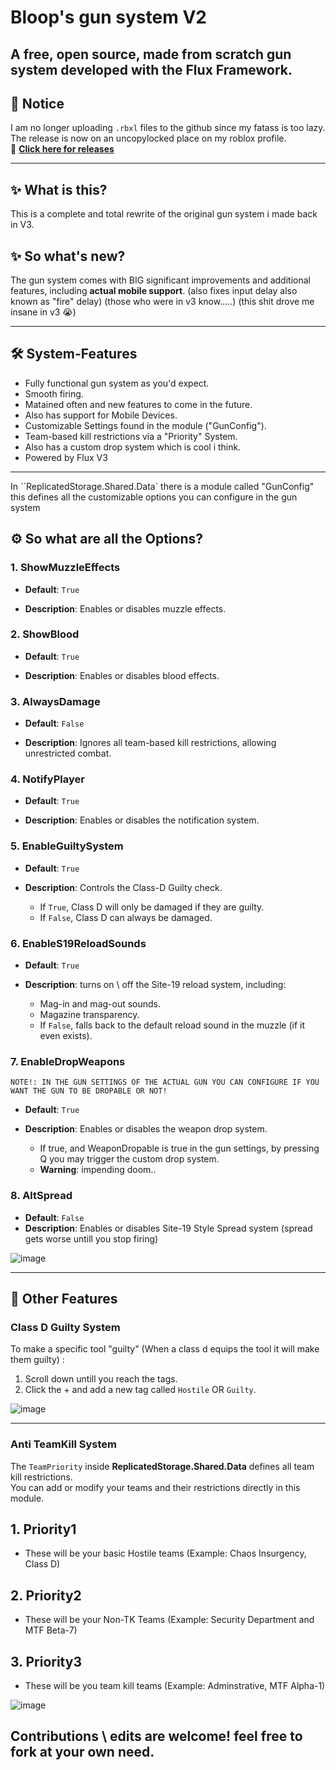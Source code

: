 # Bloop's gun system V2

## A free, open source, made from scratch gun system developed with the Flux Framework.

## 🚨 Notice
I am no longer uploading `.rbxl` files to the github since my fatass is too lazy. The release is now on an uncopylocked place on my roblox profile.  
🔗 **[Click here for releases](https://www.roblox.com/games/95481417748754/new-gun-system-test)**  

---

## ✨ What is this?
This is a complete and total rewrite of the original gun system i made back in V3.

## ✨ So what's new?
The gun system comes with BIG significant improvements and additional features, including **actual mobile support**. (also fixes input delay also known as "fire" delay) (those who were in v3 know.....) (this shit drove me insane in v3 😭)

---

## 🛠️ System-Features

- Fully functional gun system as you'd expect.
- Smooth firing.
- Matained often and new features to come in the future.
- Also has support for Mobile Devices.  
- Customizable Settings found in the module ("GunConfig").  
- Team-based kill restrictions via a "Priority" System.
- Also has a custom drop system which is cool i think.
- Powered by Flux V3

---
In ``ReplicatedStorage.Shared.Data` there is a module called "GunConfig" this defines all the customizable options you can configure in the gun system

## ⚙️ So what are all the Options?

### 1. **ShowMuzzleEffects**  
- **Default**: `True`
  
- **Description**: Enables or disables muzzle effects.  

### 2. **ShowBlood**  
- **Default**: `True`
  
- **Description**: Enables or disables blood effects.  

### 3. **AlwaysDamage**  
- **Default**: `False`
  
- **Description**: Ignores all team-based kill restrictions, allowing unrestricted combat.  

### 4. **NotifyPlayer**  
- **Default**: `True`
  
- **Description**: Enables or disables the notification system.  

### 5. **EnableGuiltySystem**  
- **Default**: `True`

- **Description**: Controls the Class-D Guilty check.
  
  - If `True`, Class D will only be damaged if they are guilty.  
  - If `False`, Class D can always be damaged.  

### 6. **EnableS19ReloadSounds**  
- **Default**: `True`
  
- **Description**: turns on \ off the Site-19 reload system, including:
  - Mag-in and mag-out sounds.  
  - Magazine transparency.  
  - If `False`, falls back to the default reload sound in the muzzle (if it even exists).  

### 7. **EnableDropWeapons**  
 `NOTE!: IN THE GUN SETTINGS OF THE ACTUAL GUN YOU CAN CONFIGURE IF YOU WANT THE GUN TO BE DROPABLE OR NOT! `
 
- **Default**: `True`
  
- **Description**: Enables or disables the weapon drop system.
  - If true, and  WeaponDropable is true in the gun settings, by pressing Q you may trigger the custom drop system.
  - **Warning**: impending doom..

### 8. AltSpread
- **Default**: `False`
- **Description**: Enables or disables Site-19 Style Spread system (spread gets worse untill you stop firing)


![image](https://github.com/user-attachments/assets/851defcd-5e55-4584-a14b-48a790e0d774)

---

## 🧩 Other Features

### Class D Guilty System
To make a specific tool "guilty" (When a class d equips the tool it will make them guilty) :  
1. Scroll down untill you reach the tags.  
2. Click the + and add a new tag called `Hostile` OR `Guilty`.  

![image](https://github.com/user-attachments/assets/7540d4df-3237-4059-ab8d-8713d02546cb)


---

### Anti TeamKill System
The `TeamPriority` inside **ReplicatedStorage.Shared.Data** defines all team kill restrictions.  
You can add or modify your teams and their restrictions directly in this module.  

## 1. Priority1
- These will be your basic Hostile teams (Example: Chaos Insurgency, Class D)

## 2. Priority2
- These will be your Non-TK Teams (Example: Security Department and MTF Beta-7)

## 3. Priority3
- These will be you team kill teams (Example: Adminstrative, MTF Alpha-1)
  
![image](https://github.com/user-attachments/assets/63795e72-1a39-4765-a339-1abf6e1195fe)


Contributions \ edits are welcome! feel free to fork at your own need.
---
